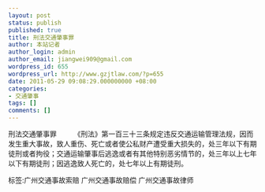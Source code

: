 ```yaml
---
layout: post
status: publish
published: true
title: 刑法交通肇事罪
author: 本站记者
author_login: admin
author_email: jiangwei909@gmail.com
wordpress_id: 655
wordpress_url: http://www.gzjtlaw.com/?p=655
date: 2011-05-29 09:08:29.000000000 +08:00
categories:
- 交通肇事
tags: []
comments: []
---
```

刑法交通肇事罪　　　《刑法》第一百三十三条规定违反交通运输管理法规，因而发生重大事故，致人重伤、死亡或者使公私财产遭受重大损失的，处三年以下有期徒刑或者拘役；交通运输肇事后逃逸或者有其他特别恶劣情节的，处三年以上七年以下有期徒刑；因逃逸致人死亡的，处七年以上有期徒刑。 标签:广州交通事故索赔 广州交通事故赔偿 广州交通事故律师
